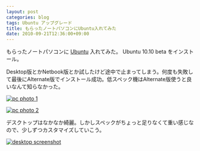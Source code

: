 ```yaml
---
layout: post
categories: blog
tags: Ubuntu アップグレード
title: もらったノートパソコンにUbuntu入れてみた
date: 2010-09-21T12:36:00+09:00
---
```


もらったノートパソコンに [Ubuntu] 入れてみた。 Ubuntu 10.10 beta をインストール。

<!-- more -->

Desktop版とかNetbook版とか試したけど途中で止まってしまう。何度も失敗して最後にAlternate版でインストール成功。低スペック機はAlternate版使うと良いなんて知らなかった。

[![pc photo 1]][pc photo 1 link]


[![pc photo 2]][pc photo 2 link]


デスクトップはなかなか綺麗。しかしスペックがちょっと足りなくて重い感じなので、少しずつカスタマイズしていこう。

[![desktop screenshot]][desktop screenshot link]



[Ubuntu]: http://www.ubuntu.com/

[pc photo 1]: https://lh3.googleusercontent.com/Vm7NV0ZXKx3JguIs5pPJCVLVclVlbbQSilP_eI3SadgGAdD5QiAeVcU9baFu_2gY7Ylv11q_TsBzMX9Ahcds0_qwhw-AFaMSTndeRRkLkbP9RZGcDrajrSMLh1dtjEmJuMlpO5va3w=w300
[pc photo 1 link]: https://photos.google.com/share/AF1QipNiMfOWU8KGPPEhyH4k7_l9QC0KGh5u0uS4VHboufKffFHHvXMLUYs3DHeNBAjgXQ/photo/AF1QipM-CA_Gfp0Znyhl75JJsCcPF1TPEApSSYGvGwOK?key=Sm1YT3lDdFlyeU9WRHpUMXBFMjljYnpvQUxQUmFn

[pc photo 2]: https://lh3.googleusercontent.com/HUBYanFujiB4VVXuR-JtVyHJRkQGTALD1xbC6fTrVan8ytLVKlS9WPoC3CBVNa-qCe6ZHWjqsGVV-zLH3Xg9wyY9mb1xQVjHk72mFwjk2KLcuTiw-Kwb0VdvAHrGOa0Ek4vwwmcQJg=w300
[pc photo 2 link]: https://photos.google.com/share/AF1QipNiMfOWU8KGPPEhyH4k7_l9QC0KGh5u0uS4VHboufKffFHHvXMLUYs3DHeNBAjgXQ/photo/AF1QipMdOOlJh0RS1YyXvLeLuZiISn4RVUPYw9PV0hWt?key=Sm1YT3lDdFlyeU9WRHpUMXBFMjljYnpvQUxQUmFn

[desktop screenshot]: https://lh3.googleusercontent.com/ZDB0Czmjmt4ZMF1niS2SnEbSExIIA7ZfD26tCVcWHNpRjDx-AzhopcSSCm_TS0bHjJECqRyvDkJY0aY2EQ-_sJQNl65ARAPa8R6_c9m4iT4x4NoFiu7APelTycwjPWZjO8c-S3lRBw=w600
[desktop screenshot link]: https://photos.google.com/share/AF1QipNiMfOWU8KGPPEhyH4k7_l9QC0KGh5u0uS4VHboufKffFHHvXMLUYs3DHeNBAjgXQ/photo/AF1QipM9CPJ87JsfXxKtUWwyJZpIv_L51KfmaKKM7k8t?key=Sm1YT3lDdFlyeU9WRHpUMXBFMjljYnpvQUxQUmFn
